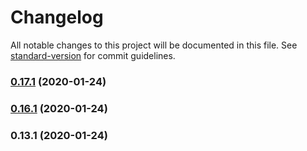 # Changelog

All notable changes to this project will be documented in this file. See [standard-version](https://github.com/conventional-changelog/standard-version) for commit guidelines.

### [0.17.1](https://github.com/chain-gun/types/compare/v0.16.0...v0.17.1) (2020-01-24)



### [0.16.1](https://github.com/chain-gun/types/compare/v0.15.1...v0.16.1) (2020-01-24)



### 0.13.1 (2020-01-24)
